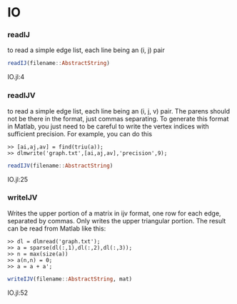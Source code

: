 # IO
### readIJ
to read a simple edge list, each line being an (i, j) pair


```julia
readIJ(filename::AbstractString)
```

IO.jl:4



### readIJV
to read a simple edge list, each line being an (i, j, v) pair. The parens should not be there in the format, just commas separating. To generate this format in Matlab, you just need to be careful to write the vertex indices with sufficient precision.  For example, you can do this

```
>> [ai,aj,av] = find(triu(a));
>> dlmwrite('graph.txt',[ai,aj,av],'precision',9);
```


```julia
readIJV(filename::AbstractString)
```

IO.jl:25



### writeIJV
Writes the upper portion of a matrix in ijv format, one row for each edge, separated by commas.  Only writes the upper triangular portion. The result can be read from Matlab like this:

```
>> dl = dlmread('graph.txt');
>> a = sparse(dl(:,1),dl(:,2),dl(:,3));
>> n = max(size(a))
>> a(n,n) = 0;
>> a = a + a';
```


```julia
writeIJV(filename::AbstractString, mat)
```

IO.jl:52



